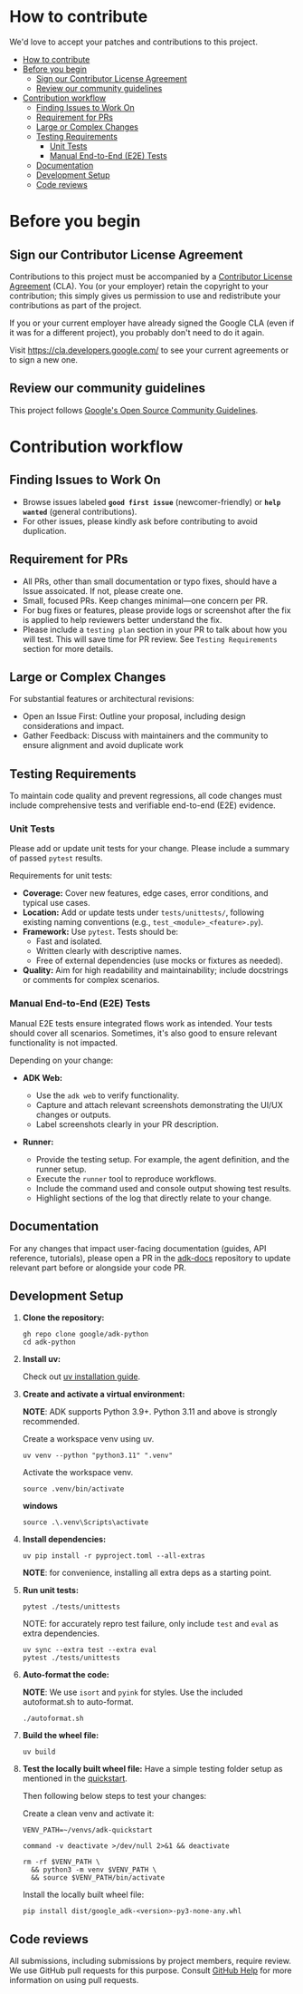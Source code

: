# How to contribute

We'd love to accept your patches and contributions to this project.

- [How to contribute](#how-to-contribute)
- [Before you begin](#before-you-begin)
  - [Sign our Contributor License Agreement](#sign-our-contributor-license-agreement)
  - [Review our community guidelines](#review-our-community-guidelines)
- [Contribution workflow](#contribution-workflow)
  - [Finding Issues to Work On](#finding-issues-to-work-on)
  - [Requirement for PRs](#requirement-for-prs)
  - [Large or Complex Changes](#large-or-complex-changes)
  - [Testing Requirements](#testing-requirements)
    - [Unit Tests](#unit-tests)
    - [Manual End-to-End (E2E) Tests](#manual-end-to-end-e2e-tests)
  - [Documentation](#documentation)
  - [Development Setup](#development-setup)
  - [Code reviews](#code-reviews)


# Before you begin

## Sign our Contributor License Agreement

Contributions to this project must be accompanied by a
[Contributor License Agreement](https://cla.developers.google.com/about) (CLA).
You (or your employer) retain the copyright to your contribution; this simply
gives us permission to use and redistribute your contributions as part of the
project.

If you or your current employer have already signed the Google CLA (even if it
was for a different project), you probably don't need to do it again.

Visit <https://cla.developers.google.com/> to see your current agreements or to
sign a new one.

## Review our community guidelines

This project follows
[Google's Open Source Community Guidelines](https://opensource.google/conduct/).

# Contribution workflow

## Finding Issues to Work On

- Browse issues labeled **`good first issue`** (newcomer-friendly) or **`help wanted`** (general contributions).
- For other issues, please kindly ask before contributing to avoid duplication.


## Requirement for PRs

- All PRs, other than small documentation or typo fixes, should have a Issue assoicated. If not, please create one.
- Small, focused PRs. Keep changes minimal—one concern per PR.
- For bug fixes or features, please provide logs or screenshot after the fix is applied to help reviewers better understand the fix.
- Please include a `testing plan` section in your PR to talk about how you will test. This will save time for PR review. See `Testing Requirements` section for more details.

## Large or Complex Changes
For substantial features or architectural revisions:

- Open an Issue First: Outline your proposal, including design considerations and impact.
- Gather Feedback: Discuss with maintainers and the community to ensure alignment and avoid duplicate work

## Testing Requirements

To maintain code quality and prevent regressions, all code changes must include comprehensive tests and verifiable end-to-end (E2E) evidence.


### Unit Tests

Please add or update unit tests for your change. Please include a summary of passed `pytest` results.

Requirements for unit tests:

- **Coverage:** Cover new features, edge cases, error conditions, and typical use cases.
- **Location:** Add or update tests under `tests/unittests/`, following existing naming conventions (e.g., `test_<module>_<feature>.py`).
- **Framework:** Use `pytest`. Tests should be:
  - Fast and isolated.
  - Written clearly with descriptive names.
  - Free of external dependencies (use mocks or fixtures as needed).
- **Quality:** Aim for high readability and maintainability; include docstrings or comments for complex scenarios.

### Manual End-to-End (E2E) Tests

Manual E2E tests ensure integrated flows work as intended. Your tests should cover all scenarios. Sometimes, it's also good to ensure relevant functionality is not impacted.

Depending on your change:

- **ADK Web:**
  - Use the `adk web` to verify functionality.
  - Capture and attach relevant screenshots demonstrating the UI/UX changes or outputs.
  - Label screenshots clearly in your PR description.

- **Runner:**
  - Provide the testing setup. For example, the agent definition, and the runner setup.
  - Execute the `runner` tool to reproduce workflows.
  - Include the command used and console output showing test results.
  - Highlight sections of the log that directly relate to your change.

## Documentation

For any changes that impact user-facing documentation (guides, API reference, tutorials), please open a PR in the [adk-docs](https://github.com/google/adk-docs) repository to update relevant part before or alongside your code PR.

## Development Setup
1.  **Clone the repository:**

    ```shell
    gh repo clone google/adk-python
    cd adk-python
    ```

2.  **Install uv:**

    Check out [uv installation guide](https://docs.astral.sh/uv/getting-started/installation/).

3.  **Create and activate a virtual environment:**

    **NOTE**: ADK supports Python 3.9+. Python 3.11 and above is strongly recommended.

    Create a workspace venv using uv.

    ```shell
    uv venv --python "python3.11" ".venv"
    ```

    Activate the workspace venv.

    ```shell
    source .venv/bin/activate
    ```

    **windows**
    ```shell
    source .\.venv\Scripts\activate
    ```

4.  **Install dependencies:**

    ```shell
    uv pip install -r pyproject.toml --all-extras
    ```

    **NOTE**: for convenience, installing all extra deps as a starting point.

5.  **Run unit tests:**

    ```shell
    pytest ./tests/unittests
    ```

    NOTE: for accurately repro test failure, only include `test` and `eval` as
    extra dependencies.

    ```shell
    uv sync --extra test --extra eval
    pytest ./tests/unittests
    ```

6.  **Auto-format the code:**

    **NOTE**: We use `isort` and `pyink` for styles. Use the included
    autoformat.sh to auto-format.

    ```shell
    ./autoformat.sh
    ```

7. **Build the wheel file:**

    ```shell
    uv build
    ```

8.  **Test the locally built wheel file:**
    Have a simple testing folder setup as mentioned in the
    [quickstart](https://google.github.io/adk-docs/get-started/quickstart/).

    Then following below steps to test your changes:

    Create a clean venv and activate it:

    ```shell
    VENV_PATH=~/venvs/adk-quickstart
    ```

    ```shell
    command -v deactivate >/dev/null 2>&1 && deactivate
    ```

    ```shell
    rm -rf $VENV_PATH \
      && python3 -m venv $VENV_PATH \
      && source $VENV_PATH/bin/activate
    ```

    Install the locally built wheel file:

    ```shell
    pip install dist/google_adk-<version>-py3-none-any.whl
    ```



## Code reviews

All submissions, including submissions by project members, require review. We
use GitHub pull requests for this purpose. Consult
[GitHub Help](https://help.github.com/articles/about-pull-requests/) for more
information on using pull requests.
